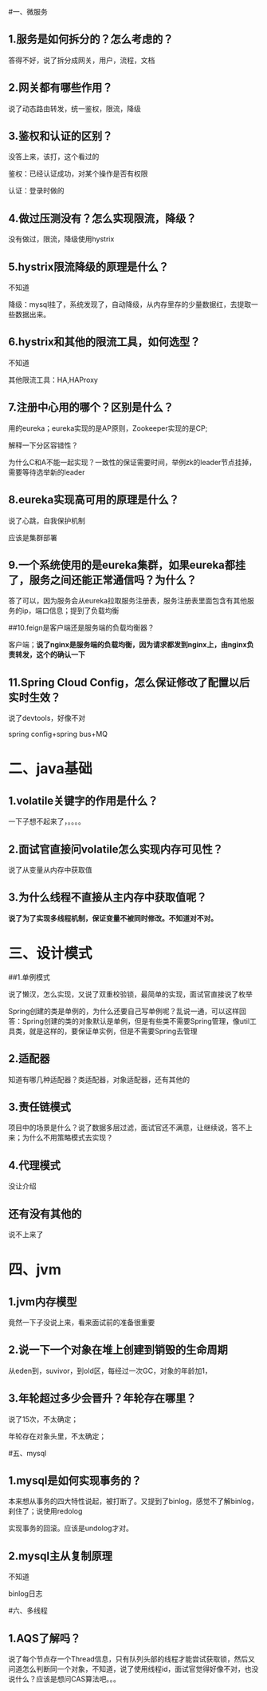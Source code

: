 #一、微服务

## 1.服务是如何拆分的？怎么考虑的？

答得不好，说了拆分成网关，用户，流程，文档

## 2.网关都有哪些作用？

说了动态路由转发，统一鉴权，限流，降级

## 3.鉴权和认证的区别？

没答上来，该打，这个看过的

鉴权：已经认证成功，对某个操作是否有权限

认证：登录时做的

## 4.做过压测没有？怎么实现限流，降级？

没有做过，限流，降级使用hystrix

## 5.hystrix限流降级的原理是什么？

不知道

降级：mysql挂了，系统发现了，自动降级，从内存里存的少量数据红，去提取一些数据出来。

## 6.hystrix和其他的限流工具，如何选型？

不知道

其他限流工具：HA,HAProxy

## 7.注册中心用的哪个？区别是什么？

用的eureka；eureka实现的是AP原则，Zookeeper实现的是CP;

解释一下分区容错性？

为什么C和A不能一起实现？一致性的保证需要时间，举例zk的leader节点挂掉，需要等待选举新的leader

## 8.eureka实现高可用的原理是什么？

说了心跳，自我保护机制

应该是集群部署

## 9.一个系统使用的是eureka集群，如果eureka都挂了，服务之间还能正常通信吗？为什么？

答了可以，因为服务会从eureka拉取服务注册表，服务注册表里面包含有其他服务的ip，端口信息；提到了负载均衡

##10.feign是客户端还是服务端的负载均衡器？

客户端；**说了nginx是服务端的负载均衡，因为请求都发到nginx上，由nginx负责转发，这个的确认一下**

## 11.Spring Cloud Config，怎么保证修改了配置以后实时生效？

说了devtools，好像不对

spring config+spring bus+MQ

# 二、java基础

## 1.volatile关键字的作用是什么？

一下子想不起来了，。。。。

## 2.面试官直接问volatile怎么实现内存可见性？

说了从变量从内存中获取值

## 3.为什么线程不直接从主内存中获取值呢？

**说了为了实现多线程机制，保证变量不被同时修改。不知道对不对。**

# 三、设计模式

##1.单例模式

说了懒汉，怎么实现，又说了双重校验锁，最简单的实现，面试官直接说了枚举

Spring创建的类是单例的，为什么还要自己写单例呢？乱说一通，可以这样回答：Spring创建的类的对象默认是单例，但是有些类不需要Spring管理，像util工具类，就是这样的，要保证单实例，但是不需要Spring去管理

## 2.适配器

知道有哪几种适配器？类适配器，对象适配器，还有其他的

## 3.责任链模式

项目中的场景是什么？说了数据多层过滤，面试官还不满意，让继续说，答不上来；为什么不用策略模式去实现？

## 4.代理模式

没让介绍

## 还有没有其他的

说不上来了

# 四、jvm

## 1.jvm内存模型

竟然一下子没说上来，看来面试前的准备很重要

## 2.说一下一个对象在堆上创建到销毁的生命周期

从eden到，suvivor，到old区，每经过一次GC，对象的年龄加1，

## 3.年轮超过多少会晋升？年轮存在哪里？

说了15次，不太确定；

年轮存在对象头里，不太确定；

#五、mysql

## 1.mysql是如何实现事务的？

本来想从事务的四大特性说起，被打断了。又提到了binlog，感觉不了解binlog，刹住了；说使用redolog

实现事务的回滚。应该是undolog才对。

## 2.mysql主从复制原理

不知道

binlog日志

#六、多线程

## 1.AQS了解吗？

说了每个节点存一个Thread信息，只有队列头部的线程才能尝试获取锁，然后又问道怎么判断同一个对象，不知道，说了使用线程id，面试官觉得好像不对，也没说什么？应该是想问CAS算法吧。。。